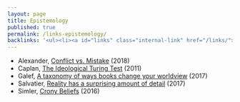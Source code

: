 ```yaml
---
layout: page
title: Epistemology
published: true
permalink: /links-epistemology/
backlinks: '<ul><li><a id="links" class="internal-link" href="/links/">Links</a></li></ul>'
---
```


* Alexander, [Conflict vs. Mistake](https://slatestarcodex.com/2018/01/24/conflict-vs-mistake/) (2018)
* Caplan, [The Ideological Turing Test](https://www.econlib.org/archives/2011/06/the_ideological.html) (2011)
* Galef, [A taxonomy of ways books change your worldview](https://juliagalef.com/2017/01/06/a-taxonomy-of-books-that-change-your-worldview/) (2017)
* Salvatier, [Reality has a surprising amount of detail](http://johnsalvatier.org/blog/2017/reality-has-a-surprising-amount-of-detail) (2017)
* Simler, [Crony Beliefs](https://meltingasphalt.com/crony-beliefs/) (2016)
